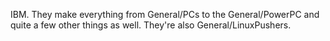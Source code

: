 IBM. They make everything from General/PCs to the General/PowerPC and quite a few other things as well. They're also General/LinuxPushers.